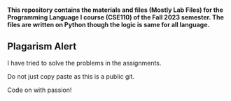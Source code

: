 #### This repository contains the materials and files (Mostly Lab Files) for the Programming Language I course (CSE110) of the Fall 2023 semester. The files are written on Python though the logic is same for all language.

## Plagarism Alert

I have tried to solve the problems in the assignments.

Do not just copy paste as this is a public git.

Code on with passion!
